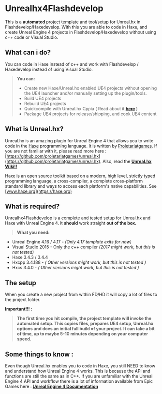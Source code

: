 # Unrealhx4Flashdevelop

This is a **automated** project template and tool/setup for Unreal.hx in Flashdevelop/Haxedevelop. With this you are able to code in Haxe, and create Unreal Engine 4 projects in Flashdevelop/Haxedevelop without using c++ code or Visual Studio.

## What can i do?
You can code in Haxe instead of c++ and work with Flashdevelop / Haxedevelop instead of using Visual Studio.

> **You can:**
>- Create new Haxe/Unreal.hx enabled UE4 projects without opening the UE4 launcher and/or manually setting up the plugin/tools.
>- Build UE4 projects
>- Rebuild UE4 projects
>- Quickcompile with Unreal.hx Cppia ( Read about it [**here**](https://github.com/proletariatgames/unreal.hx/wiki/Faster-compiler-iteration-with-cppia) )
>- Package UE4 projects for release/shipping, and cook UE4 content
 
## What is Unreal.hx?
Unreal.hx is an amazing plugin for Unreal Engine 4 that allows you to write code in the [Haxe](https://haxe.org) programming language. It is written by [Proletariatgames](http://proletariat.com/).
If you are not familiar with it, please read more here : [https://github.com/proletariatgames/unreal.hx](https://github.com/proletariatgames/unreal.hx). 
Also, read the [**Unreal.hx Wiki!!**](https://github.com/proletariatgames/unreal.hx/wiki)

Haxe is an open source toolkit based on a modern, high level, strictly typed programming language, a cross-compiler, a complete cross-platform standard library and ways to access each platform's native capabilities. See [www.haxe.org](https://haxe.org)

## What is required?
Unrealhx4Flashdevelop is a complete and tested setup for Unreal.hx and Haxe with Unreal Engine 4. It **should** work straight **out of the box.**

> **What you need:**
- Unreal Engine 4.16 / 4.17 - *(Only 4.17 template exits for now)*
- Visual Studio 2015 - Only the c++ compiler *(2017 might work, but this is not tested)*
- Haxe 3.4.3 / 3.4.4
- Hxcpp 3.4.188 - *( Other versions might work, but this is not tested )*
- Hxcs 3.4.0 - *( Other versions might work, but this is not tested )*

## The setup
When you create a new project from within FD/HD it will copy a lot of files to the project folder.

**Important!!! :**
> **The first time you hit compile, the project template will invoke the automated setup. This copies files, prepares UE4 setup, Unreal.hx options and does an initial full build of your project. It can take a bit of time, up to maybe 5-10 minutes depending
> on your computer speed.**


## Some things to know :
Even though Unreal.hx enables you to code in Haxe, you still NEED to know and understand how Unreal Engine 4 works. This is because the API and functions are still the same as in C++.
If you are unfamiliar with the Unreal Engine 4 API and workflow there is a lot of information available from Epic Games here : **[Unreal Engine 4 Documentation](https://docs.unrealengine.com/latest/INT/)**
